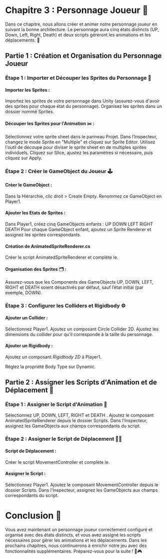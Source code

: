 # Chapitre 3 : Personnage Joueur 🕺
Dans ce chapitre, nous allons créer et animer notre personnage joueur en suivant la bonne architecture. Le personnage aura cinq états distincts (UP, Down, Left, Right, Death) et deux scripts géreront les animations et les déplacements. 🚀

## Partie 1 : Création et Organisation du Personnage Joueur

### Étape 1 : Importer et Découper les Sprites du Personnage 🎨

#### Importer les Sprites :
Importez les sprites de votre personnage dans Unity (assurez-vous d'avoir des sprites pour chaque état du personnage).
Organisez les sprites dans un dossier nommé Sprites.

#### Découper les Sprites pour l'Animation ✂️ :
Sélectionnez votre sprite sheet dans le panneau Projet.
Dans l’Inspecteur, changez le mode Sprite en "Multiple" et cliquez sur Sprite Editor.
Utilisez l'outil de découpe pour diviser le sprite sheet en de multiples sprites individuels.
Cliquez sur Slice, ajustez les paramètres si nécessaire, puis cliquez sur Apply.

### Étape 2 : Créer le GameObject du Joueur 🕹️

#### Créer le GameObject :
Dans la Hiérarchie, clic droit > Create Empty.
Renommez ce GameObject en Player1.

#### Ajouter les Etats de Sprites :
Dans Player1, créez cinq GameObjects enfants :
UP
DOWN
LEFT
RIGHT
DEATH
Pour chaque GameObject enfant, ajoutez un Sprite Renderer et assignez les sprites correspondants.

#### Création de AnimatedSpriteRenderer.cs 

Créer le script AnimatedSpriteRenderer et complète le.

#### Organisation des Sprites 🗂️ :
Assurez-vous que les Components des GameObjects UP, DOWN, LEFT, RIGHT et DEATH soient désactivés par défaut, sauf l’état initial (par exemple, DOWN).

### Étape 3 : Configurer les Colliders et Rigidbody ⚙️

#### Ajouter un Collider :
Sélectionnez Player1.
Ajoutez un composant Circle Collider 2D.
Ajustez les dimensions du collider pour qu'il corresponde à la taille du personnage.

#### Ajouter un Rigidbody :
Ajoutez un composant *Rigidbody 2D* à Player1.
   
Réglez la propriété Body Type sur Dynamic.

## Partie 2 : Assigner les Scripts d'Animation et de Déplacement 📜

### Étape 1 : Assigner le Script d'Animation 🎥

Sélectionnez UP, DOWN, LEFT, RIGHT et DEATH .
Ajoutez le composant AnimatedSpriteRenderer depuis le dossier Scripts.
Dans l'Inspecteur, assignez les GameObjects aux champs correspondants du script.

### Étape 2 : Assigner le Script de Déplacement 🚶‍♂️

#### Script de Déplacement :
Créer le script MovementController et complète le.

#### Assigner le Script :
Sélectionnez Player1.
Ajoutez le composant MovementController depuis le dossier Scripts.
Dans l'Inspecteur, assignez les GameObjects aux champs correspondants du script.

# Conclusion 🌟

Vous avez maintenant un personnage joueur correctement configuré et organisé avec des états distincts, et vous avez assigné les scripts nécessaires pour gérer les animations et les déplacements. Dans les prochains chapitres, nous continuerons à enrichir notre jeu avec des fonctionnalités supplémentaires. Préparez-vous pour la suite ! 🚀🎮
